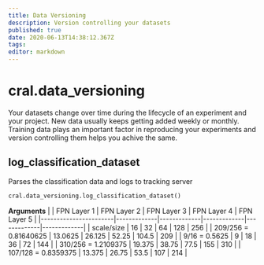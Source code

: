 ```yaml
---
title: Data Versioning
description: Version controlling your datasets
published: true
date: 2020-06-13T14:38:12.367Z
tags: 
editor: markdown
---
```


# cral.data_versioning
Your datasets change over time during the lifecycle of an experiment and your project. New data usually keeps getting added weekly or monthly. Training data plays an important factor in reproducing your experiments and version controlling them helps you achive the same.

## log_classification_dataset
Parses the classification data and logs to tracking server


```py
cral.data_versioning.log_classification_dataset()
```
**Arguments**
|                       | FPN Layer 1 | FPN Layer 2 | FPN Layer 3 | FPN Layer 4 | FPN Layer 5 |
|-----------------------|-------------|-------------|-------------|-------------|-------------|
| scale/size            | 16          | 32          | 64          | 128         | 256         |
|  209/256 = 0.81640625 | 13.0625     | 26.125      | 52.25       | 104.5       | 209         |
|  9/16 = 0.5625        | 9           | 18          | 36          | 72          | 144         |
|  310/256 =  1.2109375 | 19.375      | 38.75       | 77.5        | 155         | 310         |
|  107/128 = 0.8359375  | 13.375      | 26.75       | 53.5        | 107         | 214         |
